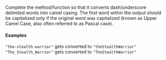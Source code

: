Complete the method/function so that it converts dash/underscore delimited words into camel casing. The first word within the output should be capitalized only if the original word was capitalized (known as Upper Camel Case, also often referred to as Pascal case).

#### Examples
`"the-stealth-warrior"` gets converted to `"theStealthWarrior"`\
`"The_Stealth_Warrior"` gets converted to `"TheStealthWarrior"`
